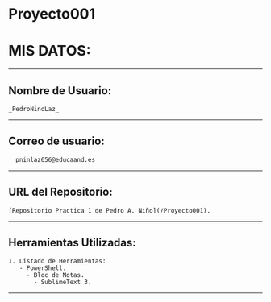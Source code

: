 ﻿# Proyecto001
# **MIS DATOS:**
---
## Nombre de Usuario: 
	
	_PedroNinoLaz_
---
## **Correo de usuario:**
	
	 _pninlaz656@educaand.es_
---
## **URL del Repositorio:** 

	[Repositorio Practica 1 de Pedro A. Niño](/Proyecto001).
---	
## **Herramientas Utilizadas:**
	1. Listado de Herramientas:
	   - PowerShell.
	     - Bloc de Notas.
	       - SublimeText 3.
---
	
